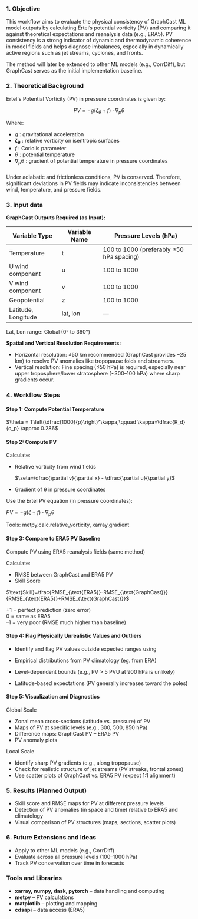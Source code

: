### **1\. Objective**

This workflow aims to evaluate the physical consistency of GraphCast ML model outputs by calculating Ertel’s potential vorticity (PV) and comparing it against theoretical expectations and reanalysis data (e.g., ERA5). PV consistency is a strong indicator of dynamic and thermodynamic coherence in model fields and helps diagnose imbalances, especially in dynamically active regions such as jet streams, cyclones, and fronts.

The method will later be extended to other ML models (e.g., CorrDiff), but GraphCast serves as the initial implementation baseline.

###

### **2\. Theoretical Background**

Ertel's Potential Vorticity (PV) in pressure coordinates is given by:

$$
P V=-g\left(\zeta_\theta+f\right) \cdot \nabla_p \theta
$$

Where:
- $g$ : gravitational acceleration
- $\boldsymbol{\zeta}_{\boldsymbol{\theta}}$ : relative vorticity on isentropic surfaces
- $f$ : Coriolis parameter
- $\theta$ : potential temperature
- $\nabla_p \theta$ : gradient of potential temperature in pressure coordinates


###

Under adiabatic and frictionless conditions, PV is conserved. Therefore, significant deviations in PV fields may indicate inconsistencies between wind, temperature, and pressure fields.

### **3\. Input data**

**GraphCast Outputs Required (as Input):**

| **Variable Type** | **Variable Name** | **Pressure Levels (hPa)** |
| --- | --- | --- |
| Temperature | t   | 100 to 1000 (preferably ≤50 hPa spacing) |
| U wind component | u   | 100 to 1000 |
| V wind component | v   | 100 to 1000 |
| Geopotential | z   | 100 to 1000 |
| Latitude, Longitude | lat, lon | —   |

Lat, Lon range: Global (0° to 360°)

**Spatial and Vertical Resolution Requirements:**

- Horizontal resolution: ≤50 km recommended (GraphCast provides ~25 km) to resolve PV anomalies like tropopause folds and streamers.
- Vertical resolution: Fine spacing (≤50 hPa) is required, especially near upper troposphere/lower stratosphere (~300–100 hPa) where sharp gradients occur.

### **4\. Workflow Steps**

#### **Step 1: Compute Potential Temperature**

$\theta = T\left(\dfrac{1000}{p}\right)^\kappa,\qquad \kappa=\dfrac{R_d}{c_p} \approx 0.286$

#### **Step 2: Compute PV**

Calculate:

- Relative vorticity from wind fields

    $\zeta=\dfrac{\partial v}{\partial x} - \dfrac{\partial u}{\partial y}$

- Gradient of θ in pressure coordinates

Use the Ertel PV equation (in pressure coordinates):

$PV=-g(\zeta + f) \cdot \nabla_p \theta$

Tools: metpy.calc.relative_vorticity, xarray.gradient

#### **Step 3: Compare to ERA5 PV Baseline**

Compute PV using ERA5 reanalysis fields (same method)

Calculate:

- RMSE between GraphCast and ERA5 PV
- Skill Score 

$\text{Skill}=\frac{RMSE_{\text{ERA5}}-RMSE_{\text{GraphCast}}}{RMSE_{\text{ERA5}}+RMSE_{\text{GraphCast}}}$

+1 = perfect prediction (zero error)   
0 = same as ERA5  
–1 = very poor (RMSE much higher than baseline)

#### **Step 4: Flag Physically Unrealistic Values and Outliers**

- Identify and flag PV values outside expected ranges using

- Empirical distributions from PV climatology (eg. from ERA)

- Level-dependent bounds (e.g., PV > 5 PVU at 900 hPa is unlikely)

- Latitude-based expectations (PV generally increases toward the poles)

#### **Step 5: Visualization and Diagnostics**

Global Scale

- Zonal mean cross-sections (latitude vs. pressure) of PV
- Maps of PV at specific levels (e.g., 300, 500, 850 hPa)
- Difference maps: GraphCast PV – ERA5 PV
- PV anomaly plots

Local Scale

- Identify sharp PV gradients (e.g., along tropopause)
- Check for realistic structure of jet streams (PV streaks, frontal zones)
- Use scatter plots of GraphCast vs. ERA5 PV (expect 1:1 alignment)

### **5\. Results (Planned Output)**

- Skill score and RMSE maps for PV at different pressure levels
- Detection of PV anomalies (in space and time) relative to ERA5 and climatology
- Visual comparison of PV structures (maps, sections, scatter plots)

### **6\. Future Extensions and Ideas**

- Apply to other ML models (e.g., CorrDiff)
- Evaluate across all pressure levels (100–1000 hPa)
- Track PV conservation over time in forecasts

### **Tools and Libraries**

- **xarray, numpy, dask, pytorch** – data handling and computing
- **metpy** – PV calculations
- **matplotlib** – plotting and mapping
- **cdsapi** – data access (ERA5)
